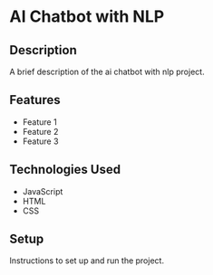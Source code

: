 # AI Chatbot with NLP

## Description

A brief description of the ai chatbot with nlp project.

## Features

- Feature 1
- Feature 2
- Feature 3

## Technologies Used

- JavaScript
- HTML
- CSS

## Setup

Instructions to set up and run the project.
